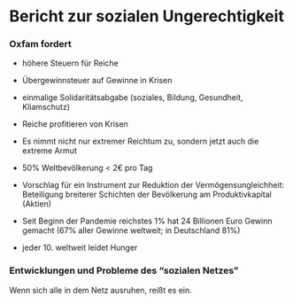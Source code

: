 # Bericht zur sozialen Ungerechtigkeit

### Oxfam fordert

- höhere Steuern für Reiche
- Übergewinnsteuer auf Gewinne in Krisen
- einmalige Solidaritätsabgabe (soziales, Bildung, Gesundheit, Kliamschutz)

- Reiche profitieren von Krisen
- Es nimmt nicht nur extremer Reichtum zu, sondern jetzt auch die extreme Armut
- 50% Weltbevölkerung < 2€ pro Tag
- Vorschlag für ein Instrument zur Reduktion der Vermögensungleichheit: Beteiligung breiterer Schichten der Bevölkerung am Produktivkapital (Aktien)
- Seit Beginn der Pandemie reichstes 1% hat 24 Billionen Euro Gewinn gemacht (67% aller Gewinne weltweit; in Deutschland 81%)
- jeder 10. weltweit leidet Hunger

### Entwicklungen und Probleme des “sozialen Netzes”

Wenn sich alle in dem Netz ausruhen, reißt es ein.